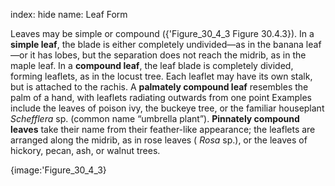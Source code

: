index: hide
name: Leaf Form

Leaves may be simple or compound ({'Figure_30_4_3 Figure 30.4.3}). In a  **simple leaf**, the blade is either completely undivided—as in the banana leaf—or it has lobes, but the separation does not reach the midrib, as in the maple leaf. In a  **compound leaf**, the leaf blade is completely divided, forming leaflets, as in the locust tree. Each leaflet may have its own stalk, but is attached to the rachis. A  **palmately compound leaf** resembles the palm of a hand, with leaflets radiating outwards from one point Examples include the leaves of poison ivy, the buckeye tree, or the familiar houseplant  *Schefflera* sp. (common name “umbrella plant”).  **Pinnately compound leaves** take their name from their feather-like appearance; the leaflets are arranged along the midrib, as in rose leaves ( *Rosa* sp.), or the leaves of hickory, pecan, ash, or walnut trees.


{image:'Figure_30_4_3}
        
